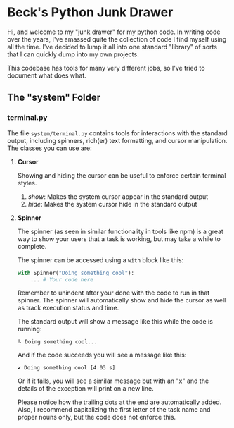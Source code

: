 # Beck's Python Junk Drawer

Hi, and welcome to my "junk drawer" for my python code. In writing code over the years, I've amassed quite the collection of code I find myself using all the time. I've decided to lump it all into one standard "library" of sorts that I can quickly dump into my own projects.

This codebase has tools for many very different jobs, so I've tried to document what does what.

## The "system" Folder

### terminal.py

The file `system/terminal.py` contains tools for interactions with the standard output, including spinners, rich(er) text formatting, and cursor manipulation. The classes you can use are:

1. **Cursor**

    Showing and hiding the cursor can be useful to enforce certain terminal styles.

    1. *show*: Makes the system cursor appear in the standard output
    2. *hide*: Makes the system cursor hide in the standard output

2. **Spinner**

    The spinner (as seen in similar functionality in tools like npm) is a great way to show your users that a task is working, but may take a while to complete.

    The spinner can be accessed using a `with` block like this:

    ```python
    with Spinner("Doing something cool"):
        ... # Your code here
    ```
    Remember to unindent after your done with the code to run in that spinner. The spinner will automatically show and hide the cursor as well as track execution status and time.

    The standard output will show a message like this while the code is running:

    ```
    ⠧ Doing something cool...
    ```

    And if the code succeeds you will see a message like this:
    ```
    ✔ Doing something cool [4.03 s]
    ```

    Or if it fails, you will see a similar message but with an "x" and the details of the exception will print on a new line.

    Please notice how the trailing dots at the end are automatically added. Also, I recommend capitalizing the first letter of the task name and proper nouns only, but the code does not enforce this.
